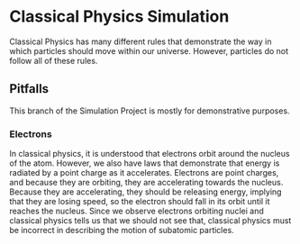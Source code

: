# Classical Physics Simulation
Classical Physics has many different rules that demonstrate the way in which particles should move within our universe. However, particles do not follow all of these rules. 

## Pitfalls
This branch of the Simulation Project is mostly for demonstrative purposes. 

### Electrons
In classical physics, it is understood that electrons orbit around the nucleus of the atom. However, we also have laws that demonstrate that energy is radiated by a point charge as it accelerates. Electrons are point charges, and because they are orbiting, they are accelerating towards the nucleus. Because they are accelerating, they should be releasing energy, implying that they are losing speed, so the electron should fall in its orbit until it reaches the nucleus. Since we observe electrons orbiting nuclei and classical physics tells us that we should not see that, classical physics must be incorrect in describing the motion of subatomic particles. 